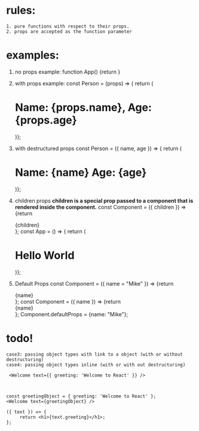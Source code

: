 
# rules: 
    1. pure functions with respect to their props.
    2. props are accepted as the function parameter

# examples: 
1. no props example:
function App() {return <Person name="Mike" age={29} />}

2. with props example: 
const Person = (props) => {
return (<h1>Name: {props.name}, Age: {props.age}</h1>)};

3. with destructured props
const Person = ({ name, age }) => { return (<h1>Name: {name} Age: {age} </h1>)};

4. children props
**children is a special prop passed to a component that is rendered inside the component.**
const Component = ({ children }) => {return <div>{children}</div>};
const App = () => { return (<Component><h1>Hello World</h1> </Component> )};

5. Default Props
const Component = ({ name = "Mike" }) => {return <div> {name} </div>};
const Component = ({ name }) => {return <div> {name} </div>};
Component.defaultProps = {name: "Mike"};






# todo!
    case3: passing object types with link to a object (with or without destructuring)
    case4: passing object types inline (with or with out destructuring)

     <Welcome text={{ greeting: 'Welcome to React' }} />
    


    const greetingObject = { greeting: 'Welcome to React' };
    <Welcome text={greetingObject} />

    ({ text }) => {
         return <h1>{text.greeting}</h1>;
    };  
